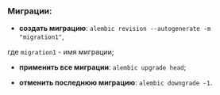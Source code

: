 ### Миграции:
- **создать миграцию**:
`alembic revision --autogenerate -m "migration1"`,

где `migration1` - имя миграции;

- **применить все миграции**: 
`alembic upgrade head`;

- **отменить последнюю миграцию**: 
`alembic downgrade -1`.